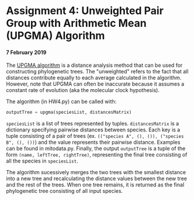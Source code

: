 # Assignment 4: Unweighted Pair Group with Arithmetic Mean (UPGMA) Algorithm

#### 7 February 2019
 
The [UPGMA algorithm](https://www.sequentix.de/gelquest/help/upgma_method.htm) is a distance analysis method that can be used for constructing phylogenetic trees. The "unweighted" refers to the fact that all distances contribute equally to each average calculated in the algorithm. However, note that UPGMA can often be inaccurate because it assumes a constant rate of evolution (aka the molecular clock hypothesis).

The algorithm (in HW4.py) can be called with:

```Python
outputTree = upgma(speciesList, distancesMatrix)
```

`speciesList` is a list of trees represented by tuples. `distancesMatrix` is a dictionary specifying pairwise distances between species. Each key is a tuple consisting of a pair of trees (ex. `(("species A", (), ()), ("species B", (), ())`) and the value represents their pairwise distance. Examples can be found in mitodata.py. Finally, the output `outputTree` is a tuple of the form `(name, leftTree, rightTree)`, representing the final tree consisting of all the species in `speciesList`. 

The algorithm sucessively merges the two trees with the smallest distance into a new tree and recalculating the distance values between the new tree and the rest of the trees. When one tree remains, it is returned as the final phylogenetic tree consisting of all input species.
